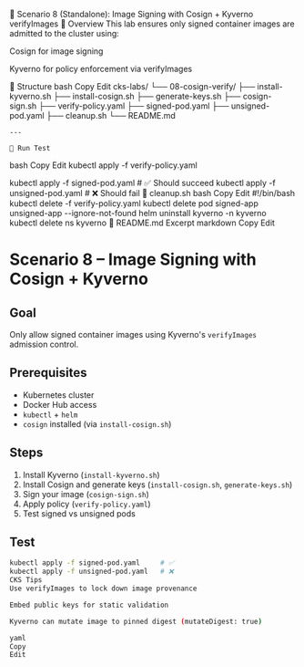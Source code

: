 🔐 Scenario 8 (Standalone): Image Signing with Cosign + Kyverno verifyImages
📘 Overview
This lab ensures only signed container images are admitted to the cluster using:

Cosign for image signing

Kyverno for policy enforcement via verifyImages

📁 Structure
bash
Copy
Edit
cks-labs/
└── 08-cosign-verify/
    ├── install-kyverno.sh
    ├── install-cosign.sh
    ├── generate-keys.sh
    ├── cosign-sign.sh
    ├── verify-policy.yaml
    ├── signed-pod.yaml
    ├── unsigned-pod.yaml
    ├── cleanup.sh
    └── README.md

    ---

    🚀 Run Test
bash
Copy
Edit
kubectl apply -f verify-policy.yaml

kubectl apply -f signed-pod.yaml    # ✅ Should succeed
kubectl apply -f unsigned-pod.yaml  # ❌ Should fail
🧹 cleanup.sh
bash
Copy
Edit
#!/bin/bash
kubectl delete -f verify-policy.yaml
kubectl delete pod signed-app unsigned-app --ignore-not-found
helm uninstall kyverno -n kyverno
kubectl delete ns kyverno
📘 README.md Excerpt
markdown
Copy
Edit
# Scenario 8 – Image Signing with Cosign + Kyverno

## Goal
Only allow signed container images using Kyverno's `verifyImages` admission control.

## Prerequisites
- Kubernetes cluster
- Docker Hub access
- `kubectl` + `helm`
- `cosign` installed (via `install-cosign.sh`)

## Steps
1. Install Kyverno (`install-kyverno.sh`)
2. Install Cosign and generate keys (`install-cosign.sh`, `generate-keys.sh`)
3. Sign your image (`cosign-sign.sh`)
4. Apply policy (`verify-policy.yaml`)
5. Test signed vs unsigned pods

## Test
```bash
kubectl apply -f signed-pod.yaml     # ✅
kubectl apply -f unsigned-pod.yaml   # ❌
CKS Tips
Use verifyImages to lock down image provenance

Embed public keys for static validation

Kyverno can mutate image to pinned digest (mutateDigest: true)

yaml
Copy
Edit
